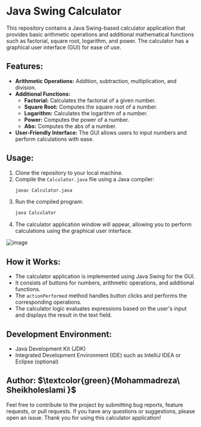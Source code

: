 # Java Swing Calculator 

This repository contains a Java Swing-based calculator application that provides basic arithmetic operations and additional mathematical functions such as factorial, square root, logarithm, and power. The calculator has a graphical user interface (GUI) for ease of use.

## Features:
- **Arithmetic Operations:** Addition, subtraction, multiplication, and division.
- **Additional Functions:**
  - **Factorial:** Calculates the factorial of a given number.
  - **Square Root:** Computes the square root of a number.
  - **Logarithm:** Calculates the logarithm of a number.
  - **Power:** Computes the power of a number.
  -  **Abs:** Computes the abs of a number.
- **User-Friendly Interface:** The GUI allows users to input numbers and perform calculations with ease.

## Usage:
1. Clone the repository to your local machine.
2. Compile the `Calculator.java` file using a Java compiler:
   ```bash
   javac Calculator.java
   ```
3. Run the compiled program:
   ```bash
   java Calculator
   ```
4. The calculator application window will appear, allowing you to perform calculations using the graphical user interface.
   
![image](https://github.com/MohammadrezaSheikholeslami84/Calculator/assets/166950228/07a3266e-5f00-4536-b46e-84a68644a86c)


   

## How it Works:
- The calculator application is implemented using Java Swing for the GUI.
- It consists of buttons for numbers, arithmetic operations, and additional functions.
- The `actionPerformed` method handles button clicks and performs the corresponding operations.
- The calculator logic evaluates expressions based on the user's input and displays the result in the text field.

## Development Environment:
- Java Development Kit (JDK)
- Integrated Development Environment (IDE) such as IntelliJ IDEA or Eclipse (optional)


## Author: $\textcolor{green}{Mohammadreza\ Sheikholeslami \}$

Feel free to contribute to the project by submitting bug reports, feature requests, or pull requests. If you have any questions or suggestions, please open an issue. Thank you for using this calculator application!
